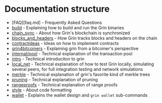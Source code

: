 # Documentation structure
- [FAQ][faq.md] - Frequently Asked Questions
- [build](build.md) - Explaining how to build and run the Grin binaries
- [chain_sync](chain/chain_sync.md) - About how Grin's blockchain is synchronized
- [blocks_and_headers](chain/blocks_and_headers.md) - How Grin tracks blocks and headers on the chain
- [contractideas](contractideas.md) - Ideas on how to implement contracts
- [grin4bitcoiners](grin4bitcoiners.md) - Explaining grin from a bitcoiner's perspective
- [internal/pool](internal/pool.md) - Technical explanation of the transaction pool
- [intro](intro.md) - Technical introduciton to grin
- [local_net](local_net.md) - Technical explanation of how to test Grin locally, simulating several peers, for full integration testing and network simulations
- [merkle](merkle.md) - Technical explanation of grin's favorite kind of merkle trees
- [pruning](pruning.md) - Technical explanation of pruning
- [rangeproofs](rangeproofs.md) - Technical explanation of range proofs
- [style](style.md) - About code formatting
- [wallet](wallet.md) - Explains the wallet design and `grin wallet` sub-commands
